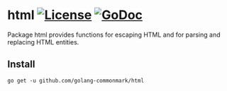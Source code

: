 html [![License](https://img.shields.io/badge/licence-BSD--2--Clause-blue.svg)](https://opensource.org/licenses/BSD-2-Clause) [![GoDoc](http://godoc.org/github.com/golang-commonmark/html?status.svg)](http://godoc.org/github.com/golang-commonmark/html)
====

Package html provides functions for escaping HTML and for parsing and replacing HTML entities.

## Install

    go get -u github.com/golang-commonmark/html
